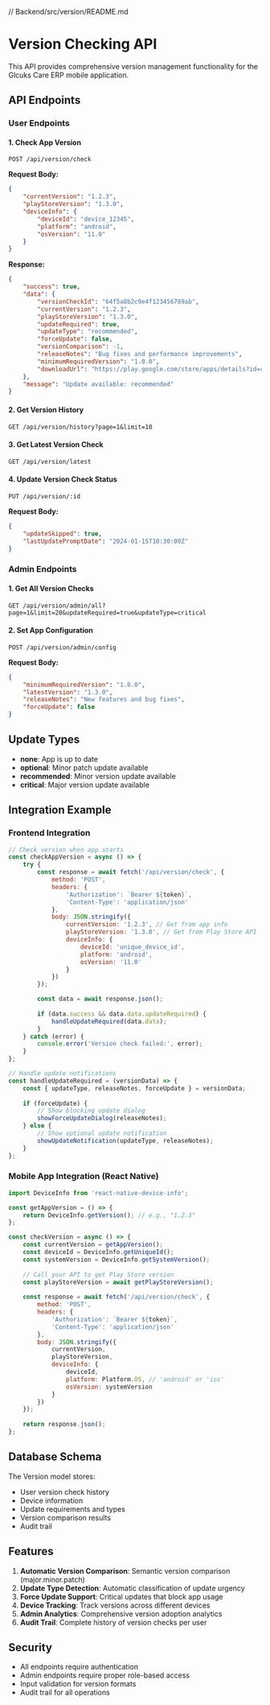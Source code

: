 // Backend/src/version/README.md
# Version Checking API

This API provides comprehensive version management functionality for the Glcuks Care ERP mobile application.

## API Endpoints

### User Endpoints

#### 1. Check App Version
```
POST /api/version/check
```

**Request Body:**
```json
{
    "currentVersion": "1.2.3",
    "playStoreVersion": "1.3.0",
    "deviceInfo": {
        "deviceId": "device_12345",
        "platform": "android",
        "osVersion": "11.0"
    }
}
```

**Response:**
```json
{
    "success": true,
    "data": {
        "versionCheckId": "64f5a8b2c9e4f123456789ab",
        "currentVersion": "1.2.3",
        "playStoreVersion": "1.3.0",
        "updateRequired": true,
        "updateType": "recommended",
        "forceUpdate": false,
        "versionComparison": -1,
        "releaseNotes": "Bug fixes and performance improvements",
        "minimumRequiredVersion": "1.0.0",
        "downloadUrl": "https://play.google.com/store/apps/details?id=com.gluckscare.erp"
    },
    "message": "Update available: recommended"
}
```

#### 2. Get Version History
```
GET /api/version/history?page=1&limit=10
```

#### 3. Get Latest Version Check
```
GET /api/version/latest
```

#### 4. Update Version Check Status
```
PUT /api/version/:id
```

**Request Body:**
```json
{
    "updateSkipped": true,
    "lastUpdatePromptDate": "2024-01-15T10:30:00Z"
}
```

### Admin Endpoints

#### 1. Get All Version Checks
```
GET /api/version/admin/all?page=1&limit=20&updateRequired=true&updateType=critical
```

#### 2. Set App Configuration
```
POST /api/version/admin/config
```

**Request Body:**
```json
{
    "minimumRequiredVersion": "1.0.0",
    "latestVersion": "1.3.0",
    "releaseNotes": "New features and bug fixes",
    "forceUpdate": false
}
```

## Update Types

- **none**: App is up to date
- **optional**: Minor patch update available
- **recommended**: Minor version update available
- **critical**: Major version update available

## Integration Example

### Frontend Integration

```javascript
// Check version when app starts
const checkAppVersion = async () => {
    try {
        const response = await fetch('/api/version/check', {
            method: 'POST',
            headers: {
                'Authorization': `Bearer ${token}`,
                'Content-Type': 'application/json'
            },
            body: JSON.stringify({
                currentVersion: '1.2.3', // Get from app info
                playStoreVersion: '1.3.0', // Get from Play Store API
                deviceInfo: {
                    deviceId: 'unique_device_id',
                    platform: 'android',
                    osVersion: '11.0'
                }
            })
        });

        const data = await response.json();
        
        if (data.success && data.data.updateRequired) {
            handleUpdateRequired(data.data);
        }
    } catch (error) {
        console.error('Version check failed:', error);
    }
};

// Handle update notifications
const handleUpdateRequired = (versionData) => {
    const { updateType, releaseNotes, forceUpdate } = versionData;
    
    if (forceUpdate) {
        // Show blocking update dialog
        showForceUpdateDialog(releaseNotes);
    } else {
        // Show optional update notification
        showUpdateNotification(updateType, releaseNotes);
    }
};
```

### Mobile App Integration (React Native)

```javascript
import DeviceInfo from 'react-native-device-info';

const getAppVersion = () => {
    return DeviceInfo.getVersion(); // e.g., "1.2.3"
};

const checkVersion = async () => {
    const currentVersion = getAppVersion();
    const deviceId = DeviceInfo.getUniqueId();
    const systemVersion = DeviceInfo.getSystemVersion();
    
    // Call your API to get Play Store version
    const playStoreVersion = await getPlayStoreVersion();
    
    const response = await fetch('/api/version/check', {
        method: 'POST',
        headers: {
            'Authorization': `Bearer ${token}`,
            'Content-Type': 'application/json'
        },
        body: JSON.stringify({
            currentVersion,
            playStoreVersion,
            deviceInfo: {
                deviceId,
                platform: Platform.OS, // 'android' or 'ios'
                osVersion: systemVersion
            }
        })
    });
    
    return response.json();
};
```

## Database Schema

The Version model stores:
- User version check history
- Device information
- Update requirements and types
- Version comparison results
- Audit trail

## Features

1. **Automatic Version Comparison**: Semantic version comparison (major.minor.patch)
2. **Update Type Detection**: Automatic classification of update urgency
3. **Force Update Support**: Critical updates that block app usage
4. **Device Tracking**: Track versions across different devices
5. **Admin Analytics**: Comprehensive version adoption analytics
6. **Audit Trail**: Complete history of version checks per user

## Security

- All endpoints require authentication
- Admin endpoints require proper role-based access
- Input validation for version formats
- Audit trail for all operations